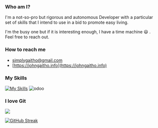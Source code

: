 ### Who am I?

I'm a not-so-pro but rigorous and autonomous Developer with a particular set of skills that I intend to use in a bid to promote easy living.

I'm the busy one but if it is interesting enough, I have a time machine :smiley: . Feel free to reach out.

### How to reach me
- [simplygaitho@gmail.com](mailto:simplygaitho@gmail.com)
- [https://johngaitho.info](https://johngaitho.info)

### My Skills

[![My Skills](https://skillicons.dev/icons?i=js,py,django,flask,react,postgres,jquery,html,css,docker,nginx)](https://skillicons.dev) ![odoo](https://play-lh.googleusercontent.com/Zv2I5VIii0ZK9sJ2FgPFZxynVqtcenDZkO9BUYMO-35sTExs21OsGXEj2kQQFkk2ww=w50-h50-rw)

###  I love Git
<img src = "https://github-readme-stats.vercel.app/api?username=johngaitho05&&show_icons=true&title_color=FEBE10&icon_color=ff6464&text_color=daf7dc&bg_color=002D62">

[![GitHub Streak](https://github-readme-streak-stats.herokuapp.com?user=johngaitho05&theme=gruvbox&border_radius=3.5&background=45%2C030F5A%2C05091F)](https://git.io/streak-stats)
